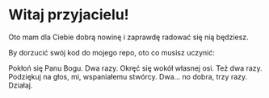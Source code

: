 # Witaj przyjacielu!

Oto mam dla Ciebie dobrą nowinę i zaprawdę radować się nią będziesz.

By dorzucić swój kod do mojego repo, oto co musisz uczynić:

Pokłoń się Panu Bogu.
Dwa razy.
Okręć się wokół własnej osi.
Też dwa razy.
Podziękuj na głos, mi, wspaniałemu stwórcy.
Dwa... no dobra, trzy razy.
Działaj.
